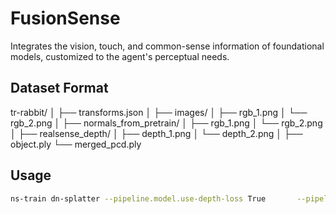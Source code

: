 # FusionSense
Integrates the vision, touch, and common-sense information of foundational models, customized to the agent's perceptual needs.

## Dataset Format
tr-rabbit/
│
├── transforms.json
│
├── images/
│   ├── rgb_1.png
│   └── rgb_2.png
│
├── normals_from_pretrain/
│   ├── rgb_1.png
│   └── rgb_2.png
│
├── realsense_depth/
│   ├── depth_1.png
│   └── depth_2.png
│
├── object.ply
└── merged_pcd.ply


## Usage
```bash
ns-train dn-splatter --pipeline.model.use-depth-loss True       --pipeline.model.normal-lambda 0.4      --pipeline.model.sensor-depth-lambda 0.2    --pipeline.model.use-depth-smooth-loss True    --pipeline.model.use-normal-loss True  --pipeline.model.normal-supervision mono  --pipeline.model.random_init False normal-nerfstudio  --data tr-rabbit  --load-pcd-normals True --load-3D-points True  --normal-format opencv
```
